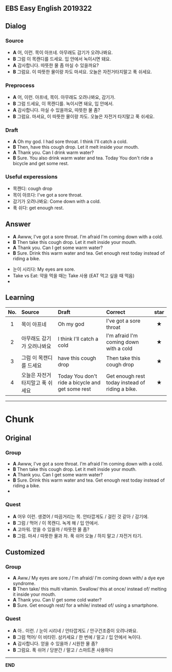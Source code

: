 ## EBS Easy English 2019322

## Dialog

### Source

* **A** 어, 이런. 목이 아프네. 아무래도 감기가 오려나봐요.
* **B** 그럼 이 목캔디를 드세요. 입 안에서 녹이시면 돼요.
* **A** 감사합니다. 따뜻한 물 좀 마실 수 있을까요?
* **B** 그럼요. 이 따뜻한 물이랑 차도 마셔요. 오늘은 자전거타지말고 푹 쉬세요.

### Preprocess

* **A** 어, 이런. 아프네, 목이. 아무래도 오려나봐요, 감기가.
* **B** 그럼 드세요, 이 목캔디를. 녹이시면 돼요, 입 안에서.
* **A** 감사합니다. 마실 수 있을까요, 따뜻한 물 좀?
* **B** 그럼요. 마셔요, 이 따뜻한 물이랑 차도. 오늘은 자전거 타지말고 푹 쉬세요.

### Draft

* **A** Oh my god. I had sore throat. I think I'll catch a cold.
* **B** Then, have this cough drop. Let it melt inside your mouth.
* **A** Thank you. Can I drink warm water?
* **B** Sure. You also drink warm water and tea. Today You don't ride a bicycle and get some rest.


### Useful experessions
- 목캔디: cough drop
- 목이 아프다: I've got a sore throat.
- 감기가 오려나봐요: Come down with a cold.
- 푹 쉬다: get enough rest.


## Answer

* **A** Awww, I've got a sore throat. I'm afraid I'm coming down with a cold.
* **B** Then take this cough drop. Let it melt inside your mouth.
* **A** Thank you. Can I get some warm water?
* **B** Sure. Drink this warm water and tea. Get enough rest today instead of riding a bike.


- 눈이 시리다: My eyes are sore.
- Take vs Eat: 약을 먹을 때는 Take 사용 (EAT 먹고 싶을 때 먹음)
-


## Learning

| No. | Source | Draft | Correct | star |
| :---: | :--- | :--- | :--- | :---: |
| 1 | 목이 아프네 | Oh my god | I've got a sore throat | ★ |
| 2 | 아무래도 감기가 오려나봐요 |  I think I'll catch a cold | I'm afraid I'm coming down with a cold | ★ |
| 3 |그럼 이 목캔디를 드세요 | have this cough drop |Then take this cough drop | ★ |
| 4 | 오늘은 자전거타지말고 푹 쉬세요 |  Today You don't ride a bicycle and get some rest | Get enough rest today instead of riding a bike. | ★ |


---

# Chunk

## Original

### Group

* **A** Awww, I've got a sore throat. I'm afraid I'm coming down with a cold.
* **B** Then take this cough drop. Let it melt inside your mouth.
* **A** Thank you. Can I get some warm water?
* **B** Sure. Drink this warm water and tea. Get enough rest today instead of riding a bike.
*
### Quest

* **A** 어우 이런. 생겼어 / 따끔거리는 목. 안타깝게도 / 걸린 것 같아 / 감기에.
* **B** 그럼 / 먹어 / 이 목캔디. 녹게 해 / 입 안에서.
* **A** 고마워. 얻을 수 있을까 / 따뜻한 물 좀?
* **B** 그럼. 마셔 / 따뜻한 물과 차. 푹 쉬어 오늘 / 하지 말고 / 자전거 타기.

## Customized

### Group

* **A** Aww./ My eyes are sore./ I'm afraid/ I'm coming down with/ a dye eye syndrome.
* **B** Then take/ this multi vitamin. Swallow/ this at once/ instead of/ melting it inside your mouth.
* **A** Thank you. Can I/ get some cold water?
* **B** Sure. Get enough rest/ for a while/ instead of/ using a smartphone.


### Quest

* **A** 아.. 이런. / 눈이 시리네 / 안타깝게도 /  안구건조증이 오려나봐요.
* **B** 그럼 먹어/ 이 비타민. 삼키세요 / 한 번에 / 말고 / 입 안에서 녹이다.
* **A** 감사합니다. 얻을 수 있을까 / 시원한 물 좀?
* **B** 그럼요. 푹 쉬어 / 당분간 / 말고 / 스마트폰 사용하다

---

**END**
